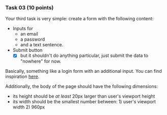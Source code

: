 ### Task 03 (10 points)

Your third task is very simple: create a form with the following content:

* Inputs for
    * an email
    * a password
    * and a text sentence.
* Submit button
    - [x] but it shouldn't do anything particular, just submit the data to "nowhere" for now.

Basically, something like a login form with an additional input. You can find inspiration [here](Facebook_login.png).

Additionally, the body of the page should have the following dimensions:
- its height should be *at least* 20px larger than user's viewport height
- its width should be the smallest number between: 1) user's viewport width 2) 960px
